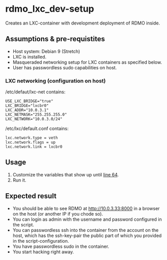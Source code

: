 # rdmo_lxc_dev-setup

Creates an LXC-container with development deployment of RDMO inside.

## Assumptions & pre-requistites

+ Host system: Debian 9 (Stretch)
+ LXC is installed.
+ Masqueraded networking setup for LXC containers as specified below.
+ User has passwordless sudo capabilities on host.

### LXC networking (configuration on host)

/etc/defaut/lxc-net contains:
~~~
USE_LXC_BRIDGE="true"
LXC_BRIDGE="lxcbr0"
LXC_ADDR="10.0.3.1"
LXC_NETMASK="255.255.255.0"
LXC_NETWORK="10.0.3.0/24"
~~~

/etc/lxc/default.conf  contains:
~~~
lxc.network.type = veth
lxc.network.flags = up
lxc.network.link = lxcbr0
~~~

## Usage

1. Customize the variables that show up until [line 64](https://github.com/eawag-rdm/rdmo_lxc_dev-setup/blob/47dd9b27f01cda60fb20bc8ac6d282b66ee78d8d/mk_rdmo_lxc.sh#L64).
2. Run it.

## Expected result
+ You should be able to see RDMO at http://10.0.3.33:8000 in a browser on the host (or another IP if you chode so).
+ You can login as admin with the username and password configured in the script.
+ You can passwordless ssh into the container from the account on the host, which has the ssh-key-pair the public part of which you provided in the script-configuration.
+ You have passwordless sudo in the container.
+ You start hacking right away.

